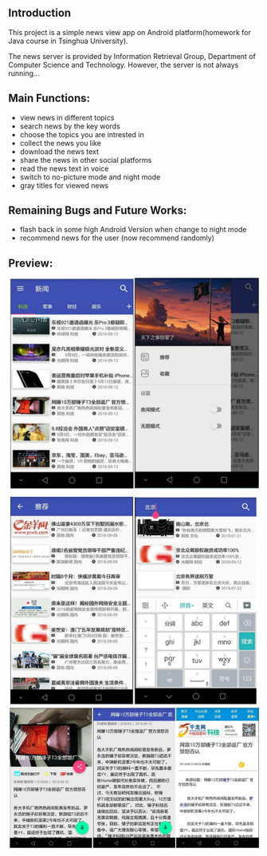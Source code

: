 ## Introduction
This project is a simple news view app on Android platform(homework for Java course in Tsinghua University).

The news server is provided by Information Retrieval Group, Department of Computer Science and Technology. However, the server is not always running...

## Main Functions:
- view news in different topics
- search news by the key words
- choose the topics you are intrested in
- collect the news you like
- download the news text
- share the news in other social platforms
- read the news text in voice
- switch to no-picture mode and night mode
- gray titles for viewed news

## Remaining Bugs and Future Works:
- flash back in some high Android Version when change to night mode
- recommend news for the user (now recommend randomly)

## Preview:


![preview](https://github.com/ZebornDuan/UndergraduateProjects/blob/master/NewsViewer/images/1_.png)
![preview](https://github.com/ZebornDuan/UndergraduateProjects/blob/master/NewsViewer/images/2_.png)
![preview](https://github.com/ZebornDuan/UndergraduateProjects/blob/master/NewsViewer/images/3.png)
